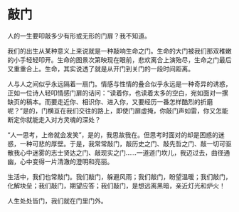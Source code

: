 # 敲门

人的一生要叩敲多少有形或无形的门扉？我不知道。 

我们的出生从某种意义上来说就是一种敲响生命之门。生命的大门被我们那双稚嫩的小手轻轻叩开。生命的图景次第映现在眼前，悲欢离合上演殆尽，生命之门最后又重重合上。生命，其实说透了就是从开门到关门的一段时间距离。 

人与人之间似乎永远隔着一扇门。情感与性情的叠合似乎永远是一种奇异的诱惑，正如一位诗人轻叩情感门扉的诘问：“读着你，也读着太多的空白，宛如面对一摞缺页的稿本。而要走近你、相识你、进入你，又要经历一番怎样酷烈的折磨呢？”是的，门横亘在我们交往的路上，即使门扉虚掩，你敲门声如雷，你又怎能断定你就能走入对方灵魂的深处？ 

“人一思考，上帝就会发笑”，是的，我思故我在。但思考时面对的却是困惑的迷惑，一种可悲的厚壁。于是，我常常敲门，敲历史之门、敲先哲之门、敲一切可驱散我心中迷雾的志士贤达之门、敲现实之门……一道道门坎儿，我迈过去，曲径通幽，心中变得一片清澈的澄明和亮丽。 

生活中，我们也常敲门。我们敲门，躲避风雨；我们敲门，盼望温暖；我们敲门，化解块垒；我们敲门，期望应答；我们敲门，是想远离黑暗，亲近灯光和炉火！ 

人生处处皆门，我们就在门里门外。
 
